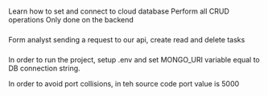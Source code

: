 ###
Learn how to set and connect to cloud database
Perform all CRUD operations
Only done on the backend

###
Form analyst sending a request to our api, create read and delete tasks


###

In order to run the project, setup .env and set MONGO_URI variable equal to DB connection string.

In order to avoid port collisions, in teh source code port value is 5000